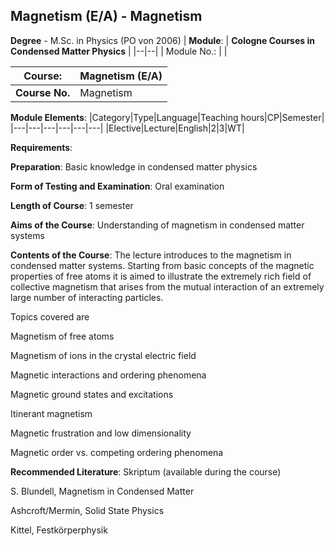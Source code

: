 ## Magnetism (E/A) - Magnetism

**Degree** - M.Sc. in Physics (PO von 2006)
| **Module**: | **Cologne Courses in Condensed Matter Physics** |
|--|--|
| Module No.: |  |

| **Course**: | Magnetism (E/A) |
|------|------|
| **Course No.** | Magnetism |

**Module Elements**:
|Category|Type|Language|Teaching hours|CP|Semester|
|---|---|---|---|---|---|
|Elective|Lecture|English|2|3|WT|

**Requirements**:


**Preparation**:
Basic knowledge in condensed matter physics

**Form of Testing and Examination**:
Oral examination

**Length of Course**:
1 semester

**Aims of the Course**:
Understanding of magnetism in condensed matter systems

**Contents of the Course**:
The lecture introduces to the magnetism in condensed matter systems. Starting from basic concepts of the magnetic properties of free atoms it is aimed to illustrate the extremely rich field of collective magnetism that arises from the mutual interaction of an extremely large number of interacting particles. 

Topics covered are

Magnetism of free atoms 

Magnetism of ions in the crystal electric field

Magnetic interactions and ordering phenomena

Magnetic ground states and excitations

Itinerant magnetism

Magnetic frustration and low dimensionality

Magnetic order vs. competing ordering phenomena

**Recommended Literature**:
Skriptum (available during the course)

S. Blundell, Magnetism in Condensed Matter

Ashcroft/Mermin, Solid State Physics

Kittel, Festkörperphysik


